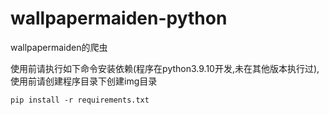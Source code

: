 # wallpapermaiden-python

wallpapermaiden的爬虫

使用前请执行如下命令安装依赖(程序在python3.9.10开发,未在其他版本执行过),使用前请创建程序目录下创建img目录

```
pip install -r requirements.txt
```

